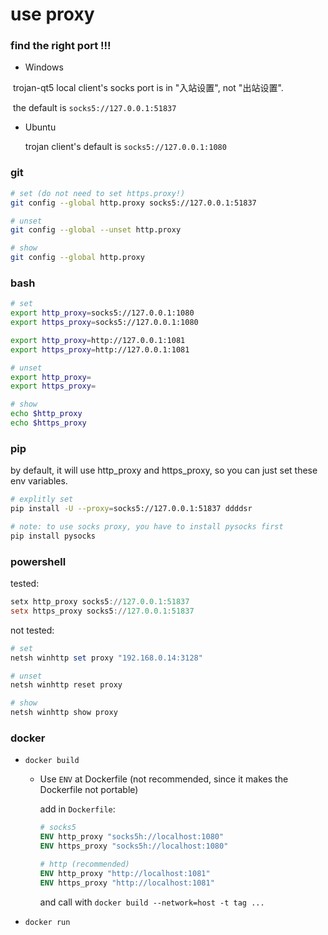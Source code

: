 # use proxy



### find the right port !!!

* Windows

​		trojan-qt5 local client's socks port is in "入站设置", not "出站设置".

​		the default is `socks5://127.0.0.1:51837 `

* Ubuntu

  trojan client's default is `socks5://127.0.0.1:1080`



### git

```bash
# set (do not need to set https.proxy!)
git config --global http.proxy socks5://127.0.0.1:51837 

# unset
git config --global --unset http.proxy

# show 
git config --global http.proxy 
```



### bash

```bash
# set
export http_proxy=socks5://127.0.0.1:1080
export https_proxy=socks5://127.0.0.1:1080

export http_proxy=http://127.0.0.1:1081
export https_proxy=http://127.0.0.1:1081

# unset
export http_proxy=
export https_proxy=

# show
echo $http_proxy
echo $https_proxy
```



### pip

by default, it will use http_proxy and https_proxy, so you can just set these env variables.

```bash
# explitly set
pip install -U --proxy=socks5://127.0.0.1:51837 ddddsr

# note: to use socks proxy, you have to install pysocks first
pip install pysocks
```





### powershell

tested:

```powershell
setx http_proxy socks5://127.0.0.1:51837
setx https_proxy socks5://127.0.0.1:51837
```

not tested:

```powershell
# set
netsh winhttp set proxy "192.168.0.14:3128"

# unset 
netsh winhttp reset proxy

# show
netsh winhttp show proxy
```



### docker

* `docker build`

  * Use `ENV` at Dockerfile (not recommended, since it makes the Dockerfile not portable)

    add in `Dockerfile`:

    ```dockerfile
    # socks5
    ENV http_proxy "socks5h://localhost:1080"
    ENV https_proxy "socks5h://localhost:1080"
    
    # http (recommended)
    ENV http_proxy "http://localhost:1081"
    ENV https_proxy "http://localhost:1081"
    ```

    and call with `docker build --network=host -t tag ...`

* `docker run`

